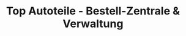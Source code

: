 ---
title: "Top Autoteile - Bestell-Zentrale & Verwaltung"
url: /berlin/top-autoteile-bestell-zentrale-und-verwaltung/
shop: Autoteile
---